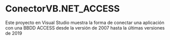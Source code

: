 # ConectorVB.NET_ACCESS
Este proyecto en Visual Studio muestra la forma de conectar una aplicación con una BBDD ACCESS desde la versión de 2007 hasta la últimas versiones de 2019
